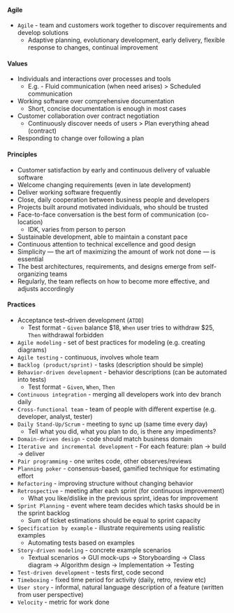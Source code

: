 #### Agile
* `Agile` - team and customers work together to discover requirements and develop solutions
    * Adaptive planning, evolutionary development, early delivery, flexible response to changes, continual improvement

#### Values
* Individuals and interactions over processes and tools
    * E.g. - Fluid communication (when need arises) > Scheduled communication
* Working software over comprehensive documentation
    * Short, concise documentation is enough in most cases
* Customer collaboration over contract negotiation
    * Continuously discover needs of users > Plan everything ahead (contract) 
* Responding to change over following a plan

#### Principles
* Customer satisfaction by early and continuous delivery of valuable software
* Welcome changing requirements (even in late development)
* Deliver working software frequently
* Close, daily cooperation between business people and developers
* Projects built around motivated individuals, who should be trusted
* Face-to-face conversation is the best form of communication (co-location)
    * IDK, varies from person to person
* Sustainable development, able to maintain a constant pace
* Continuous attention to technical excellence and good design
* Simplicity — the art of maximizing the amount of work not done — is essential
* The best architectures, requirements, and designs emerge from self-organizing teams
* Regularly, the team reflects on how to become more effective, and adjusts accordingly


#### Practices
* Acceptance test–driven development (`ATDD`)
    * Test format - `Given` balance $18, `When` user tries to withdraw $25, `Then` withdrawal forbidden
* `Agile modeling` - set of best practices for modeling (e.g. creating diagrams)
* `Agile testing` - continuous, involves whole team
* `Backlog (product/sprint)` - tasks (description should be simple)
* `Behavior-driven development` - behavior descriptions (can be automated into tests)
    * Test format - `Given`, `When`, `Then`
* `Continuous integration` - merging all developers work into dev branch daily
* `Cross-functional team` - team of people with different expertise (e.g. developer, analyst, tester)
* `Daily Stand-Up/Scrum` - meeting to sync up (same time every day)
    * Tell what you did, what you plan to do, is there any impediments?
* `Domain-driven design` - code should match business domain
* `Iterative and incremental development` - For each feature: plan -> build -> deliver
* `Pair programming` - one writes code, other observes/reviews
* `Planning poker` - consensus-based, gamified technique for estimating effort
* `Refactoring` - improving structure without changing behavior
* `Retrospective` - meeting after each sprint (for continuous improvement)
    * What you like/dislike in the previous sprint, ideas for improvement
* `Sprint Planning` - event where team decides which tasks should be in the sprint backlog
    * Sum of ticket estimations should be equal to sprint capacity
* `Specification by example` - illustrate requirements using realistic examples
    * Automating tests based on examples
* `Story-driven modeling` - concrete example scenarios
    * Textual scenarios -> GUI mock-ups -> Storyboarding -> Class diagram -> Algorithm design -> Implementation -> Testing 
* `Test-driven development` - tests first, code second
* `Timeboxing` - fixed time period for activity (daily, retro, review etc)
* `User story` - informal, natural language description of a feature (written from user perspective)
* `Velocity` - metric for work done
